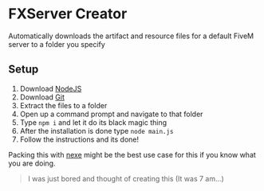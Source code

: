 # FXServer Creator

Automatically downloads the artifact and resource files for a default FiveM server to a folder you specify

## Setup
1. Download [NodeJS](https://nodejs.org/en/)
2. Download [Git](https://git-scm.com/download/win)
3. Extract the files to a folder
4. Open up a command prompt and navigate to that folder
5. Type `npm i` and let it do its black magic thing
6. After the installation is done type `node main.js`
7. Follow the instructions and its done!

Packing this with [nexe](https://github.com/nexe/nexe) might be the best use case for this if you know what you are doing.


> I was just bored and thought of creating this (It was 7 am...)
